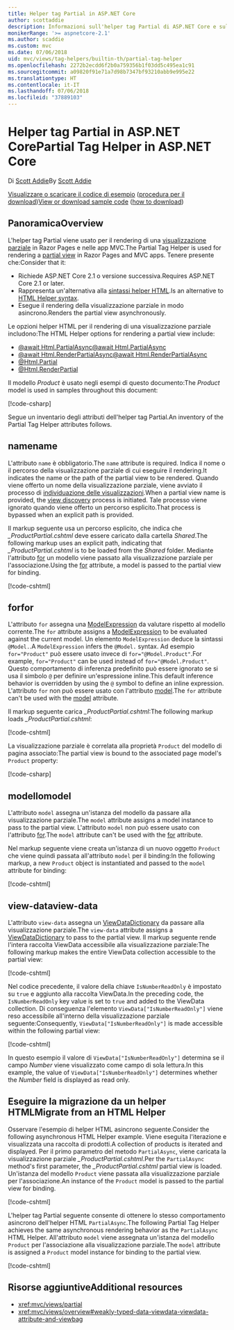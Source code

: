 ```yaml
---
title: Helper tag Partial in ASP.NET Core
author: scottaddie
description: Informazioni sull'helper tag Partial di ASP.NET Core e sul ruolo dei singoli attributi dell'helper nel rendering di una visualizzazione parziale.
monikerRange: '>= aspnetcore-2.1'
ms.author: scaddie
ms.custom: mvc
ms.date: 07/06/2018
uid: mvc/views/tag-helpers/builtin-th/partial-tag-helper
ms.openlocfilehash: 2272b2ecdd6f2b0a759356b1f03dd5c495ea1c91
ms.sourcegitcommit: a09820f91e71a7d98b7347bf93210abb9e995e22
ms.translationtype: HT
ms.contentlocale: it-IT
ms.lasthandoff: 07/06/2018
ms.locfileid: "37889103"
---
```

# <a name="partial-tag-helper-in-aspnet-core"></a><span data-ttu-id="01867-103">Helper tag Partial in ASP.NET Core</span><span class="sxs-lookup"><span data-stu-id="01867-103">Partial Tag Helper in ASP.NET Core</span></span>

<span data-ttu-id="01867-104">Di [Scott Addie](https://github.com/scottaddie)</span><span class="sxs-lookup"><span data-stu-id="01867-104">By [Scott Addie](https://github.com/scottaddie)</span></span>

<span data-ttu-id="01867-105">[Visualizzare o scaricare il codice di esempio](https://github.com/aspnet/Docs/tree/master/aspnetcore/mvc/views/tag-helpers/built-in/samples) ([procedura per il download](xref:tutorials/index#how-to-download-a-sample))</span><span class="sxs-lookup"><span data-stu-id="01867-105">[View or download sample code](https://github.com/aspnet/Docs/tree/master/aspnetcore/mvc/views/tag-helpers/built-in/samples) ([how to download](xref:tutorials/index#how-to-download-a-sample))</span></span>

## <a name="overview"></a><span data-ttu-id="01867-106">Panoramica</span><span class="sxs-lookup"><span data-stu-id="01867-106">Overview</span></span>

<span data-ttu-id="01867-107">L'helper tag Partial viene usato per il rendering di una [visualizzazione parziale](xref:mvc/views/partial) in Razor Pages e nelle app MVC.</span><span class="sxs-lookup"><span data-stu-id="01867-107">The Partial Tag Helper is used for rendering a [partial view](xref:mvc/views/partial) in Razor Pages and MVC apps.</span></span> <span data-ttu-id="01867-108">Tenere presente che:</span><span class="sxs-lookup"><span data-stu-id="01867-108">Consider that it:</span></span>

* <span data-ttu-id="01867-109">Richiede ASP.NET Core 2.1 o versione successiva.</span><span class="sxs-lookup"><span data-stu-id="01867-109">Requires ASP.NET Core 2.1 or later.</span></span>
* <span data-ttu-id="01867-110">Rappresenta un'alternativa alla [sintassi helper HTML](xref:mvc/views/partial#reference-a-partial-view).</span><span class="sxs-lookup"><span data-stu-id="01867-110">Is an alternative to [HTML Helper syntax](xref:mvc/views/partial#reference-a-partial-view).</span></span>
* <span data-ttu-id="01867-111">Esegue il rendering della visualizzazione parziale in modo asincrono.</span><span class="sxs-lookup"><span data-stu-id="01867-111">Renders the partial view asynchronously.</span></span>

<span data-ttu-id="01867-112">Le opzioni helper HTML per il rendering di una visualizzazione parziale includono:</span><span class="sxs-lookup"><span data-stu-id="01867-112">The HTML Helper options for rendering a partial view include:</span></span>

* [<span data-ttu-id="01867-113">@await Html.PartialAsync</span><span class="sxs-lookup"><span data-stu-id="01867-113">@await Html.PartialAsync</span></span>](/dotnet/api/microsoft.aspnetcore.mvc.rendering.htmlhelperpartialextensions.partialasync)
* [<span data-ttu-id="01867-114">@await Html.RenderPartialAsync</span><span class="sxs-lookup"><span data-stu-id="01867-114">@await Html.RenderPartialAsync</span></span>](/dotnet/api/microsoft.aspnetcore.mvc.rendering.htmlhelperpartialextensions.renderpartialasync)
* [@Html.Partial](/dotnet/api/microsoft.aspnetcore.mvc.rendering.htmlhelperpartialextensions.partial)
* [@Html.RenderPartial](/dotnet/api/microsoft.aspnetcore.mvc.rendering.htmlhelperpartialextensions.renderpartial)

<span data-ttu-id="01867-115">Il modello *Product* è usato negli esempi di questo documento:</span><span class="sxs-lookup"><span data-stu-id="01867-115">The *Product* model is used in samples throughout this document:</span></span>

[!code-csharp[](samples/TagHelpersBuiltIn/Models/Product.cs)]

<span data-ttu-id="01867-116">Segue un inventario degli attributi dell'helper tag Partial.</span><span class="sxs-lookup"><span data-stu-id="01867-116">An inventory of the Partial Tag Helper attributes follows.</span></span>

## <a name="name"></a><span data-ttu-id="01867-117">name</span><span class="sxs-lookup"><span data-stu-id="01867-117">name</span></span>

<span data-ttu-id="01867-118">L'attributo `name` è obbligatorio.</span><span class="sxs-lookup"><span data-stu-id="01867-118">The `name` attribute is required.</span></span> <span data-ttu-id="01867-119">Indica il nome o il percorso della visualizzazione parziale di cui eseguire il rendering.</span><span class="sxs-lookup"><span data-stu-id="01867-119">It indicates the name or the path of the partial view to be rendered.</span></span> <span data-ttu-id="01867-120">Quando viene offerto un nome della visualizzazione parziale, viene avviato il processo di [individuazione delle visualizzazioni](xref:mvc/views/overview#view-discovery).</span><span class="sxs-lookup"><span data-stu-id="01867-120">When a partial view name is provided, the [view discovery](xref:mvc/views/overview#view-discovery) process is initiated.</span></span> <span data-ttu-id="01867-121">Tale processo viene ignorato quando viene offerto un percorso esplicito.</span><span class="sxs-lookup"><span data-stu-id="01867-121">That process is bypassed when an explicit path is provided.</span></span>

<span data-ttu-id="01867-122">Il markup seguente usa un percorso esplicito, che indica che *_ProductPartial.cshtml* deve essere caricato dalla cartella *Shared*.</span><span class="sxs-lookup"><span data-stu-id="01867-122">The following markup uses an explicit path, indicating that *_ProductPartial.cshtml* is to be loaded from the *Shared* folder.</span></span> <span data-ttu-id="01867-123">Mediante l'attributo [for](#for) un modello viene passato alla visualizzazione parziale per l'associazione.</span><span class="sxs-lookup"><span data-stu-id="01867-123">Using the [for](#for) attribute, a model is passed to the partial view for binding.</span></span>

[!code-cshtml[](samples/TagHelpersBuiltIn/Pages/Product.cshtml?name=snippet_Name)]

## <a name="for"></a><span data-ttu-id="01867-124">for</span><span class="sxs-lookup"><span data-stu-id="01867-124">for</span></span>

<span data-ttu-id="01867-125">L'attributo `for` assegna una [ModelExpression](/dotnet/api/microsoft.aspnetcore.mvc.viewfeatures.modelexpression) da valutare rispetto al modello corrente.</span><span class="sxs-lookup"><span data-stu-id="01867-125">The `for` attribute assigns a [ModelExpression](/dotnet/api/microsoft.aspnetcore.mvc.viewfeatures.modelexpression) to be evaluated against the current model.</span></span> <span data-ttu-id="01867-126">Un elemento `ModelExpression` deduce la sintassi `@Model.`.</span><span class="sxs-lookup"><span data-stu-id="01867-126">A `ModelExpression` infers the `@Model.` syntax.</span></span> <span data-ttu-id="01867-127">Ad esempio `for="Product"` può essere usato invece di `for="@Model.Product"`.</span><span class="sxs-lookup"><span data-stu-id="01867-127">For example, `for="Product"` can be used instead of `for="@Model.Product"`.</span></span> <span data-ttu-id="01867-128">Questo comportamento di inferenza predefinito può essere ignorato se si usa il simbolo `@` per definire un'espressione inline.</span><span class="sxs-lookup"><span data-stu-id="01867-128">This default inference behavior is overridden by using the `@` symbol to define an inline expression.</span></span> <span data-ttu-id="01867-129">L'attributo `for` non può essere usato con l'attributo [model](#model).</span><span class="sxs-lookup"><span data-stu-id="01867-129">The `for` attribute can't be used with the [model](#model) attribute.</span></span>

<span data-ttu-id="01867-130">Il markup seguente carica *_ProductPartial.cshtml*:</span><span class="sxs-lookup"><span data-stu-id="01867-130">The following markup loads *_ProductPartial.cshtml*:</span></span>

[!code-cshtml[](samples/TagHelpersBuiltIn/Pages/Product.cshtml?name=snippet_For)]

<span data-ttu-id="01867-131">La visualizzazione parziale è correlata alla proprietà `Product` del modello di pagina associato:</span><span class="sxs-lookup"><span data-stu-id="01867-131">The partial view is bound to the associated page model's `Product` property:</span></span>

[!code-csharp[](samples/TagHelpersBuiltIn/Pages/Product.cshtml.cs?highlight=8)]

## <a name="model"></a><span data-ttu-id="01867-132">modello</span><span class="sxs-lookup"><span data-stu-id="01867-132">model</span></span>

<span data-ttu-id="01867-133">L'attributo `model` assegna un'istanza del modello da passare alla visualizzazione parziale.</span><span class="sxs-lookup"><span data-stu-id="01867-133">The `model` attribute assigns a model instance to pass to the partial view.</span></span> <span data-ttu-id="01867-134">L'attributo `model` non può essere usato con l'attributo [for](#for).</span><span class="sxs-lookup"><span data-stu-id="01867-134">The `model` attribute can't be used with the [for](#for) attribute.</span></span>

<span data-ttu-id="01867-135">Nel markup seguente viene creata un'istanza di un nuovo oggetto `Product` che viene quindi passata all'attributo `model` per il binding:</span><span class="sxs-lookup"><span data-stu-id="01867-135">In the following markup, a new `Product` object is instantiated and passed to the `model` attribute for binding:</span></span>

[!code-cshtml[](samples/TagHelpersBuiltIn/Pages/Product.cshtml?name=snippet_Model)]

## <a name="view-data"></a><span data-ttu-id="01867-136">view-data</span><span class="sxs-lookup"><span data-stu-id="01867-136">view-data</span></span>

<span data-ttu-id="01867-137">L'attributo `view-data` assegna un [ViewDataDictionary](/dotnet/api/microsoft.aspnetcore.mvc.viewfeatures.viewdatadictionary) da passare alla visualizzazione parziale.</span><span class="sxs-lookup"><span data-stu-id="01867-137">The `view-data` attribute assigns a [ViewDataDictionary](/dotnet/api/microsoft.aspnetcore.mvc.viewfeatures.viewdatadictionary) to pass to the partial view.</span></span> <span data-ttu-id="01867-138">Il markup seguente rende l'intera raccolta ViewData accessibile alla visualizzazione parziale:</span><span class="sxs-lookup"><span data-stu-id="01867-138">The following markup makes the entire ViewData collection accessible to the partial view:</span></span>

[!code-cshtml[](samples/TagHelpersBuiltIn/Pages/Product.cshtml?name=snippet_ViewData&highlight=5-)]

<span data-ttu-id="01867-139">Nel codice precedente, il valore della chiave `IsNumberReadOnly` è impostato su `true` e aggiunto alla raccolta ViewData.</span><span class="sxs-lookup"><span data-stu-id="01867-139">In the preceding code, the `IsNumberReadOnly` key value is set to `true` and added to the ViewData collection.</span></span> <span data-ttu-id="01867-140">Di conseguenza l'elemento `ViewData["IsNumberReadOnly"]` viene reso accessibile all'interno della visualizzazione parziale seguente:</span><span class="sxs-lookup"><span data-stu-id="01867-140">Consequently, `ViewData["IsNumberReadOnly"]` is made accessible within the following partial view:</span></span>

[!code-cshtml[](samples/TagHelpersBuiltIn/Pages/Shared/_ProductViewDataPartial.cshtml?highlight=5)]

<span data-ttu-id="01867-141">In questo esempio il valore di `ViewData["IsNumberReadOnly"]` determina se il campo *Number* viene visualizzato come campo di sola lettura.</span><span class="sxs-lookup"><span data-stu-id="01867-141">In this example, the value of `ViewData["IsNumberReadOnly"]` determines whether the *Number* field is displayed as read only.</span></span>

## <a name="migrate-from-an-html-helper"></a><span data-ttu-id="01867-142">Eseguire la migrazione da un helper HTML</span><span class="sxs-lookup"><span data-stu-id="01867-142">Migrate from an HTML Helper</span></span>

<span data-ttu-id="01867-143">Osservare l'esempio di helper HTML asincrono seguente.</span><span class="sxs-lookup"><span data-stu-id="01867-143">Consider the following asynchronous HTML Helper example.</span></span> <span data-ttu-id="01867-144">Viene eseguita l'iterazione e visualizzata una raccolta di prodotti.</span><span class="sxs-lookup"><span data-stu-id="01867-144">A collection of products is iterated and displayed.</span></span> <span data-ttu-id="01867-145">Per il primo parametro del metodo `PartialAsync`, viene caricata la visualizzazione parziale *_ProductPartial.cshtml*.</span><span class="sxs-lookup"><span data-stu-id="01867-145">Per the `PartialAsync` method's first parameter, the *_ProductPartial.cshtml* partial view is loaded.</span></span> <span data-ttu-id="01867-146">Un'istanza del modello `Product` viene passata alla visualizzazione parziale per l'associazione.</span><span class="sxs-lookup"><span data-stu-id="01867-146">An instance of the `Product` model is passed to the partial view for binding.</span></span>

[!code-cshtml[](samples/TagHelpersBuiltIn/Pages/Products.cshtml?name=snippet_HtmlHelper&highlight=3)]

<span data-ttu-id="01867-147">L'helper tag Partial seguente consente di ottenere lo stesso comportamento asincrono dell'helper HTML `PartialAsync`.</span><span class="sxs-lookup"><span data-stu-id="01867-147">The following Partial Tag Helper achieves the same asynchronous rendering behavior as the `PartialAsync` HTML Helper.</span></span> <span data-ttu-id="01867-148">All'attributo `model` viene assegnata un'istanza del modello `Product` per l'associazione alla visualizzazione parziale.</span><span class="sxs-lookup"><span data-stu-id="01867-148">The `model` attribute is assigned a `Product` model instance for binding to the partial view.</span></span>

[!code-cshtml[](samples/TagHelpersBuiltIn/Pages/Products.cshtml?name=snippet_TagHelper&highlight=3)]

## <a name="additional-resources"></a><span data-ttu-id="01867-149">Risorse aggiuntive</span><span class="sxs-lookup"><span data-stu-id="01867-149">Additional resources</span></span>

* <xref:mvc/views/partial>
* <xref:mvc/views/overview#weakly-typed-data-viewdata-viewdata-attribute-and-viewbag>